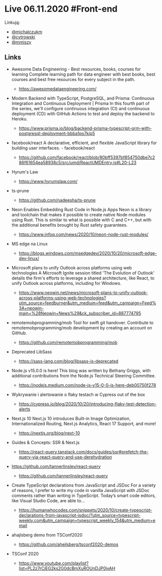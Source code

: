 # Live 06.11.2020 #Front-end

Linkują:

- [@michalczukm](https://twitter.com/michalczukm)
- [@cytrowski](https://twitter.com/cytrowski)
- [@mmiszy](https://twitter.com/mmiszy)

## Links

- Awesome Data Engineering - Best resources, books, courses for learning
  Complete learning path for data engineer with best books, best courses and best free resources for every subject in the path.

  - https://awesomedataengineering.com/

- Modern Backend with TypeScript, PostgreSQL, and Prisma: Continuous Integration and Continuous Deployment | Prisma
  In this fourth part of the series, we'll configure continuous integration (CI) and continuous deployment (CD) with GitHub Actions to test and deploy the backend to Heroku.

  - https://www.prisma.io/blog/backend-prisma-typescript-orm-with-postgresql-deployment-bbba1ps7kip5

- facebook/react
  A declarative, efficient, and flexible JavaScript library for building user interfaces. - facebook/react

  - https://github.com/facebook/react/blob/80bff5397bf854750dbe7c286f61654ea58938c5/src/umd/ReactUMDEntry.js#L20-L23

- Hyrum's Law
  - https://www.hyrumslaw.com/
- ts-prune
  - https://github.com/nadeesha/ts-prune
- Neon Enables Embedding Rust Code in Node.js Apps
  Neon is a library and toolchain that makes it possible to create native Node modules using Rust. This is similar to what is possible with C and C++, but with the additional benefits brought by Rust safety guarantees.

  - https://www.infoq.com/news/2020/10/neon-node-rust-modules/

- MS edge na Linux
  - https://blogs.windows.com/msedgedev/2020/10/20/microsoft-edge-dev-linux/
- Microsoft plans to unify Outlook across platforms using web technologies
  A Microsoft Ignite session titled 'The Evolution of Outlook' details the firm's efforts to leverage a shared architecture, like React, to unify Outlook across platforms, including for Windows.

  - https://www.neowin.net/news/microsoft-plans-to-unify-outlook-across-platforms-using-web-technologies?utm_source=feedburner&utm_medium=feed&utm_campaign=Feed%3A+neowin-main+%28Neowin+News%29&ck_subscriber_id=887774795

- remotemobprogramming/mob
  Tool for swift git handover. Contribute to remotemobprogramming/mob development by creating an account on GitHub.

  - https://github.com/remotemobprogramming/mob

- Deprecated LibSass
  - https://sass-lang.com/blog/libsass-is-deprecated
- Node.js v15.0.0 is here!
  This blog was written by Bethany Griggs, with additional contributions from the Node.js Technical Steering Committee.

  - https://nodejs.medium.com/node-js-v15-0-0-is-here-deb00750f278

- Wykrywanie i alertowanie o flaky testach w Cypress out of the box
  - https://cypress.io/blog/2020/10/20/introducing-flaky-test-detection-alerts
- Next.js 10
  Next.js 10 introduces Built-in Image Optimization, Internationalized Routing, Next.js Analytics, React 17 Support, and more!

  - https://nextjs.org/blog/next-10

- Guides & Concepts: SSR & Next.js
  - https://react-query.tanstack.com/docs/guides/ssr#prefetch-the-query-via-react-query-and-use-derehydration
- https://github.com/tannerlinsley/react-query
  - https://github.com/tannerlinsley/react-query
- Create TypeScript declarations from JavaScript and JSDoc
  For a variety of reasons, I prefer to write my code in vanilla JavaScript with JSDoc comments rather than writing in TypeScript. Today’s smart code editors, like Visual Studio Code, are able to...

  - https://humanwhocodes.com/snippets/2020/10/create-typescript-declarations-from-javascript-jsdoc/?utm_source=typescript-weekly.com&utm_campaign=typescript_weekly_154&utm_medium=email

- ahajlsberg demo from TSConf2020
  - https://github.com/ahejlsberg/tsconf2020-demos
- TSConf 2020
  - https://www.youtube.com/playlist?list=PL2z7rCjEG2ks2G0dcBmXuROUnDJP0ivAH
